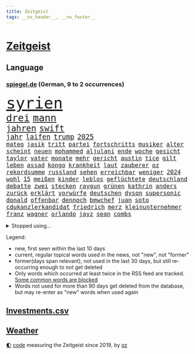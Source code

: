 ```yaml
---
title: Zeitgeist
tags: __no_header__, __no_footer__
---
```


# [Zeitgeist](https://oliz.io/zeitgeist/)

## Language

<h3><a href="https://www.spiegel.de" target="_blank">spiegel.de</a> (German, 9 to 2 occurrences)</h3>
<p style="font-family:monospace">
<span style="font-size:32pt"><a href="news_links.html#syrien" class="current">syrien</a></span>
<br>
<span style="font-size:20pt"><a href="news_links.html#drei" class="current">drei</a></span>
<span style="font-size:20pt"><a href="news_links.html#mann" class="current">mann</a></span>
<br>
<span style="font-size:17pt"><a href="news_links.html#jahren" class="current">jahren</a></span>
<span style="font-size:17pt"><a href="news_links.html#swift" class="current">swift</a></span>
<br>
<span style="font-size:14pt"><a href="news_links.html#jahr" class="current">jahr</a></span>
<span style="font-size:14pt"><a href="news_links.html#laifen" class="new">laifen</a></span>
<span style="font-size:14pt"><a href="news_links.html#trump" class="current">trump</a></span>
<span style="font-size:14pt"><a href="news_links.html#2025" class="current">2025</a></span>
<br>
<span style="font-size:12pt"><a href="news_links.html#mateo" class="new">mateo</a></span>
<span style="font-size:12pt"><a href="news_links.html#jasik" class="new">jasik</a></span>
<span style="font-size:12pt"><a href="news_links.html#tritt" class="current">tritt</a></span>
<span style="font-size:12pt"><a href="news_links.html#partei" class="current">partei</a></span>
<span style="font-size:12pt"><a href="news_links.html#fortschritts" class="new">fortschritts</a></span>
<span style="font-size:12pt"><a href="news_links.html#musiker" class="current">musiker</a></span>
<span style="font-size:12pt"><a href="news_links.html#alter" class="current">alter</a></span>
<span style="font-size:12pt"><a href="news_links.html#scheint" class="current">scheint</a></span>
<span style="font-size:12pt"><a href="news_links.html#neuen" class="current">neuen</a></span>
<span style="font-size:12pt"><a href="news_links.html#mohammed" class="current">mohammed</a></span>
<span style="font-size:12pt"><a href="news_links.html#aljulani" class="new">aljulani</a></span>
<span style="font-size:12pt"><a href="news_links.html#ende" class="current">ende</a></span>
<span style="font-size:12pt"><a href="news_links.html#woche" class="current">woche</a></span>
<span style="font-size:12pt"><a href="news_links.html#gesicht" class="current">gesicht</a></span>
<span style="font-size:12pt"><a href="news_links.html#taylor" class="current">taylor</a></span>
<span style="font-size:12pt"><a href="news_links.html#vater" class="current">vater</a></span>
<span style="font-size:12pt"><a href="news_links.html#monate" class="current">monate</a></span>
<span style="font-size:12pt"><a href="news_links.html#mehr" class="current">mehr</a></span>
<span style="font-size:12pt"><a href="news_links.html#gericht" class="current">gericht</a></span>
<span style="font-size:12pt"><a href="news_links.html#austin" class="current">austin</a></span>
<span style="font-size:12pt"><a href="news_links.html#tice" class="new">tice</a></span>
<span style="font-size:12pt"><a href="news_links.html#gilt" class="current">gilt</a></span>
<span style="font-size:12pt"><a href="news_links.html#leben" class="current">leben</a></span>
<span style="font-size:12pt"><a href="news_links.html#assad" class="new">assad</a></span>
<span style="font-size:12pt"><a href="news_links.html#kongo" class="current">kongo</a></span>
<span style="font-size:12pt"><a href="news_links.html#krankheit" class="current">krankheit</a></span>
<span style="font-size:12pt"><a href="news_links.html#laut" class="current">laut</a></span>
<span style="font-size:12pt"><a href="news_links.html#zauberer" class="new">zauberer</a></span>
<span style="font-size:12pt"><a href="news_links.html#oz" class="current">oz</a></span>
<span style="font-size:12pt"><a href="news_links.html#rekordsumme" class="current">rekordsumme</a></span>
<span style="font-size:12pt"><a href="news_links.html#russland" class="current">russland</a></span>
<span style="font-size:12pt"><a href="news_links.html#sehen" class="current">sehen</a></span>
<span style="font-size:12pt"><a href="news_links.html#erreichbar" class="current">erreichbar</a></span>
<span style="font-size:12pt"><a href="news_links.html#weniger" class="current">weniger</a></span>
<span style="font-size:12pt"><a href="news_links.html#2024" class="current">2024</a></span>
<span style="font-size:12pt"><a href="news_links.html#wohl" class="current">wohl</a></span>
<span style="font-size:12pt"><a href="news_links.html#15" class="current">15</a></span>
<span style="font-size:12pt"><a href="news_links.html#meißen" class="new">meißen</a></span>
<span style="font-size:12pt"><a href="news_links.html#kinder" class="current">kinder</a></span>
<span style="font-size:12pt"><a href="news_links.html#leblos" class="new">leblos</a></span>
<span style="font-size:12pt"><a href="news_links.html#geflüchtete" class="current">geflüchtete</a></span>
<span style="font-size:12pt"><a href="news_links.html#deutschland" class="current">deutschland</a></span>
<span style="font-size:12pt"><a href="news_links.html#debatte" class="current">debatte</a></span>
<span style="font-size:12pt"><a href="news_links.html#zwei" class="current">zwei</a></span>
<span style="font-size:12pt"><a href="news_links.html#stecken" class="current">stecken</a></span>
<span style="font-size:12pt"><a href="news_links.html#raygun" class="current">raygun</a></span>
<span style="font-size:12pt"><a href="news_links.html#grünen" class="current">grünen</a></span>
<span style="font-size:12pt"><a href="news_links.html#kathrin" class="current">kathrin</a></span>
<span style="font-size:12pt"><a href="news_links.html#anders" class="current">anders</a></span>
<span style="font-size:12pt"><a href="news_links.html#zurück" class="current">zurück</a></span>
<span style="font-size:12pt"><a href="news_links.html#erklärt" class="current">erklärt</a></span>
<span style="font-size:12pt"><a href="news_links.html#vorwürfe" class="current">vorwürfe</a></span>
<span style="font-size:12pt"><a href="news_links.html#deutschen" class="current">deutschen</a></span>
<span style="font-size:12pt"><a href="news_links.html#dyson" class="new">dyson</a></span>
<span style="font-size:12pt"><a href="news_links.html#supersonic" class="new">supersonic</a></span>
<span style="font-size:12pt"><a href="news_links.html#donald" class="current">donald</a></span>
<span style="font-size:12pt"><a href="news_links.html#offenbar" class="current">offenbar</a></span>
<span style="font-size:12pt"><a href="news_links.html#dennoch" class="current">dennoch</a></span>
<span style="font-size:12pt"><a href="news_links.html#bmwchef" class="new">bmwchef</a></span>
<span style="font-size:12pt"><a href="news_links.html#juan" class="current">juan</a></span>
<span style="font-size:12pt"><a href="news_links.html#soto" class="new">soto</a></span>
<span style="font-size:12pt"><a href="news_links.html#cdukanzlerkandidat" class="current">cdukanzlerkandidat</a></span>
<span style="font-size:12pt"><a href="news_links.html#friedrich" class="current">friedrich</a></span>
<span style="font-size:12pt"><a href="news_links.html#merz" class="current">merz</a></span>
<span style="font-size:12pt"><a href="news_links.html#kleinunternehmer" class="new">kleinunternehmer</a></span>
<span style="font-size:12pt"><a href="news_links.html#franz" class="current">franz</a></span>
<span style="font-size:12pt"><a href="news_links.html#wagner" class="current">wagner</a></span>
<span style="font-size:12pt"><a href="news_links.html#orlando" class="current">orlando</a></span>
<span style="font-size:12pt"><a href="news_links.html#jayz" class="current">jayz</a></span>
<span style="font-size:12pt"><a href="news_links.html#sean" class="current">sean</a></span>
<span style="font-size:12pt"><a href="news_links.html#combs" class="current">combs</a></span>
</p>
<details>
<summary>Stopped using...</summary>
<p class="former" style="font-size:12pt">
wünscht(1510) doppelt(1509) entdeckte(1509) golf(1509) enorm(1508) tempo(1508) vermutlich(1508) arsenal(1507) polizist(1507) ausgebrochen(1506) beamten(1506) gefährlichen(1506) tötete(1506) wechseln(1506) beobachten(1505) himmel(1505) krankenhäuser(1505) mannschaft(1505) sicherheitsbehörden(1505) verlegt(1505) forderungen(1504) landkreis(1504) lebensmittel(1504) nahmen(1504) 2018(1503) andreas(1503) betrieb(1503) durchsetzen(1503) helfer(1503) innenministerium(1503) tödlicher(1503) verhaftet(1503) corona(1502) ermöglichen(1502) infrage(1502) pressekonferenz(1502) willen(1502) covid(1501) haltung(1501) pressestimmen(1501) software(1501) verlierer(1501) überall(1501) flugzeuge(1500) streitkräfte(1500) veranstaltung(1500) 500(1499) begründung(1499) bidens(1499) lebte(1499) löste(1499) mörder(1499) waffe(1499) welle(1499) all(1498) angeblichen(1498) erzählen(1498) käufer(1498) möglichst(1498) anspruch(1497) august(1497) nutzte(1497) party(1497) rassistischen(1497) üben(1497) roman(1496) öffnen(1496) erkennen(1495) hoher(1495) lösung(1495) mitteln(1495) super(1495) abstand(1494) demokratische(1494) islamischen(1494) töten(1494) anwälte(1493) endspiel(1493) verbände(1493) bestätigen(1492) zugelassen(1491) pflanzen(1490) filme(1489) tonnen(1489) bestehen(1488) überholt(1487) warm(1486) geschäftsführer(1485) fernsehen(1484) empfängt(1483) gesamten(1481) großem(1481) zurückgegangen(1479) politikerin(1478) prognose(1478) hilfen(1477) rettung(1476) vfb(1476) solchen(1475) stress(1475) orten(1474) retter(1473) pleite(1470) schock(1469) vermisste(1467) verständnis(1467) thüringer(1463) energie(1462) drohne(1450) rache(1449) berichtete(1410) milliardär(1395) expräsidenten(1378) rückgang(1366) orte(1347) long(1323) 38(1275) müll(1255) kolumbien(1253) erhofft(1187) börsen(1181) world(1168) entlasten(1163) hawaii(1163) vorfeld(1154) worum(1146) halbes(1125) otto(1089) entsteht(1086) einziger(1083) verletzung(1070) waffenlieferungen(1056) spektakel(1043) explosionen(1041) inhalte(1041) helikopter(1022) lohnen(1018) 2014(1016) spiegeltitelstory(1001) nebenbei(983) töchter(982) empfang(979) lindners(974) niedersächsischen(963) handys(957) antisemitische(952) heiß(935) dänischen(915) budapest(914) stockholm(904) schwächen(903) misshandelt(891) 86(890) angehörigen(888) gegenwart(884) setzten(878) verstoßen(871) schwächelt(868) ähnlichen(857) angespannt(850) subventionen(840) giorgia(839) wünsche(825) eingreifen(814) kommunikation(811) kündigung(807) parallel(750) abgeben(749) spion(737) böhmermann(734) wirtschaftliche(728) roland(724) angriffs(720) 47(719) abschiebungen(716) jahresbeginn(710) größeren(705) legendäre(701) überschritten(699) reichsbürger(695) pokal(686) sachsens(684) umstrittener(682) befasst(670) ricarda(670) weimar(662) baden(660) läufer(657) gravierende(656) freiwillige(655) kläger(650) panik(641) dfbpokal(639) basketball(627) wurzeln(626) 15jähriger(625) duisburg(620) gen(617) überwunden(613) dringt(593) bar(581) massenhaft(581) beine(578) einsturz(577) experiment(577) nachts(577) erforscht(569) auffällig(568) court(567) spaniens(564) kretschmer(563) diebstahl(559) zürich(555) infolge(552) inhaftierte(550) staats(541) rasen(526) zügen(522) steve(514) quellen(513) benachteiligt(509) afdpolitiker(499) erweitert(498) goldene(495) leitartikel(493) froh(488) football(485) stützen(483) bewaffnete(482) butter(477) instagrampost(477) margot(473) belohnt(472) geprüft(471) geöffnet(471) gedreht(470) niemanden(467) mary(462) rekonstruktion(456) american(455) afdchef(454) überqueren(454) kontrollverlust(448) rtl(445) tvsender(438) 12000(431) anläuft(428) streaminganbietern(428) verfolgte(427) qualifikation(425) sportlich(425) demokratischen(423) darstellung(421) emily(421) grenzregion(417) verdrängt(416) raumstation(414) mobbing(413) lahmgelegt(410) wütend(406) intern(405) gerechnet(404) emotionaler(397) überraschende(395) wilde(393) neukölln(389) vulkanausbruch(389) wagt(389) sicherheitsgründen(388) belgischen(383) brandt(383) wild(382) verwenden(381) abschiebung(379) raab(378) fußballspieler(375) beyoncé(373) großvater(373) mangelt(372) ampelpartner(369) arbeitsrecht(368) manch(368) strengen(366) erfolgsserie(364) ehepaar(362) wisconsin(362) produzent(360) haftstrafen(356) jacob(352) dfbteam(351) einverstanden(350) exprofi(349) verhelfen(349) robbie(348) simon(345) unwahrscheinlich(344) stoffe(342) südosten(341) uganda(340) is(338) gerungen(337) zeitalter(336) buchempfehlungen(335) besitzen(334) omas(330) spdabgeordnete(329) on(328) zurückgewiesen(328) alkoholkonsum(327) frühzeitig(326) stürmt(326) behandlung(323) frustriert(323) gebrannt(322) spekulationen(322) provokation(321) athen(320) mögen(320) bezeichnete(318) hansa(318) rammte(318) 1980(316) donbass(316) nvidia(316) seoul(315) passagier(313) normalerweise(312) briten(310) emobilität(306) wassermassen(306) 2006(305) sächsische(305) direkten(301) erhöhte(299) gefühlt(299) 65jährige(297) begraben(296) spottet(296) ball(290) korrigiert(290) hitlergruß(287) contest(286) eurovision(286) aufgespürt(285) macher(284) anerkennung(283) ismail(283) albion(279) riefen(279) brot(275) mallorca(275) usflugzeugbauer(275) geschichten(274) häusern(274) olivia(274) sportlichen(273) gerieten(272) frist(269) maximilian(269) verzögern(269) 450(267) schätzt(267) regenfällen(266) uswahlkampf(266) falschinformationen(265) rasch(265) kimmel(263) anschließenden(261) superstars(261) eindeutig(260) geheimdiensten(260) rechtslage(260) großvaters(259) kreativ(258) tvshow(258) übertrieben(258) marseille(257) persönlichkeit(256) running(256) versöhnung(256) entlang(255) ringe(253) beworfen(252) erfüllung(252) genervt(251) vertritt(249) klassenerhalt(248) schmerzensgeld(248) auftreten(246) mischung(246) staatspräsident(245) vermont(244) arbeitsbedingungen(243) spitzenkandidat(242) zucker(241) prahlt(240) bewerten(239) gelsenkirchen(237) netzwerken(236) strahlkraft(236) verdächtig(233) fangen(231) noah(229) vegane(229) katja(228) dämpft(227) locker(225) louis(225) wehrmacht(225) türen(224) iraner(223) gesprächskanäle(222) sozialer(221) elektromobilität(220) gesenkt(220) benutzt(219) toren(217) bündnisse(216) schürt(215) bruno(214) loben(214) pelosi(214) verunsichert(214) konzerten(213) vergeltungsschlag(211) verspielt(210) brighton(209) entschädigen(209) hove(209) vergisst(209) bmw(206) indiana(206) auswärtiges(205) schwangere(205) stromnetz(205) angeschlossen(203) protokoll(203) angetreten(201) überflutet(201) kriselnden(200) shows(200) kommentare(199) rekordwert(199) clip(198) ideal(198) jeweiligen(198) sportwissenschaftler(198) flüchtlingslager(196) haare(196) taktik(196) besuchte(195) bnd(195) brötchen(195) ankara(194) forschenden(193) freunden(193) meinungsfreiheit(193) voraussetzungen(193) likes(192) entgegenzusetzen(190) späteren(190) intensiven(188) arbeitslosigkeit(187) ego(187) geteilt(187) adams(186) enkelin(185) komme(184) rasmus(184) leclerc(182) stehe(181) resolution(179) steven(179) anspannung(178) fußballspiele(178) griechischen(178) stiegen(175) mächtig(173) scotland(173) verschwörungsmythen(173) yard(173) ähnelt(172) 23jähriger(171) apotheken(171) verschiedener(171) klimawandels(170) erdrutschen(169) verwaltungsgericht(168) hannes(167) sturzfluten(167) jubelt(164) militärmanöver(164) niedrigste(164) cornelius(163) dieckmann(163) ereignisse(163) kinshasa(163) supreme(163) lügt(162) wahlkreis(162) gabe(160) wussten(160) auswärtsspiel(159) nbastar(159) doppelspitze(158) papa(158) ross(157) back(156) grenzwerte(156) linkenchefin(156) verabschiedete(156) bürgerinnen(155) funk(155) lehnte(155) flüchteten(154) schwangerschaft(154) alliierten(153) nachtzug(152) pita(152) 33jähriger(151) psychotherapeut(151) retteten(151) indonesischen(150) jemanden(150) wars(150) eingebrochen(149) hollywoodstars(149) weltraum(149) umgesetzt(148) beifahrer(147) fragwürdig(147) opa(147) sklerose(147) ansiedlung(146) verstärken(146) friseur(145) grönemeyer(145) klose(145) miroslav(145) schwarzarbeit(143) demokrat(142) grundsatzentscheidung(142) halter(142) hofer(142) parteigründerin(142) passende(142) blutige(141) stach(141) eugh(140) gefürchtet(140) kuriosen(138) alkoholfahrt(137) attestiert(137) ausländischen(137) lebe(136) waffengewalt(136) überwiegend(136) bootsunglück(135) ryanair(135) unausweichlich(135) 41(133) angekündigte(133) jacksons(133) mittelschicht(133) quote(133) ussoldaten(133) sicherte(132) xaccount(132) inspiration(131) behauptungen(130) ertrunken(130) simone(130) wirbelsturm(130) privatleben(129) justizsenatorin(128) erschüttern(127) männlich(127) verbracht(127) überprüft(127) erschließen(126) sympathien(126) badenberg(125) heimwm(125) verborgen(125) lacht(124) verwüstung(123) extinction(122) rebellion(122) bswchefin(120) derzeitige(120) abbrechen(119) anschlagsplänen(119) mobilisieren(119) flugzeugen(118) schmuggeln(118) schwedische(118) vorüber(118) demokratin(117) orbáns(117) tribüne(117) gehoben(116) moreno(116) wattenmeer(116) analysen(115) erweist(115) regierungsbildung(115) gewehr(114) jd(114) pitzke(114) privatjets(114) sparprogramm(114) vance(114) anrichten(113) artenschutz(113) gruppierung(113) rechtsextrem(113) hose(112) rivalin(112) zögern(112) gepostet(111) postete(111) milwaukee(110) muhammad(110) auslöst(109) erfurt(107) zwillinge(107) prix(106) ampelkrise(105) rückschläge(105) sechster(105) steuerbetrug(105) einzigartigen(104) lateinamerika(104) wesen(104) kalifornischen(103) kreta(103) suchmaschine(103) vandalismus(103) autokraten(101) hans(101) herausfordert(101) medienkonsum(101) sportwelt(101) vernichtet(101) weint(101) datum(100) ermöglicht(100) liveblog(100) schuldigen(100) zentrums(100) 18000(99) diebesgut(99) einigkeit(99) mittag(99) zone(99) militante(98) swifties(98) gutachter(97) uspräsidentschaftskandidat(97) bagger(96) impfgegner(96) nelles(96) verfolgungsjagd(96) arnold(95) brennender(95) unabhängigkeit(95) hey(94) krankschreibung(94) würzburg(94) nina(92) satiriker(92) anhaltende(91) landesweit(91) technischer(91) verlegers(91) wolf(91) altbekannten(90) arbeitsbelastung(90) asiatischen(90) biologische(90) nationalstürmer(90) typisch(90) breakerin(89) podcaster(89) rogan(89) uspräsidentschaftswahl(89) überdosis(89) bevorstehen(88) ergangen(88) gesichtserkennung(88) gíslason(88) letztlich(88) unterliefen(88) weitaus(88) konkretisiert(87) armenviertel(86) elizabeth(86) japanischer(86) ruderte(86) rückführungen(86) lebzeiten(85) verbannt(85) ajax(84) anhängern(84) gunn(84) rachael(84) wirksam(84) aufwachsen(83) gegenangriff(83) herab(83) nachhaltig(83) garantieren(82) krisenregion(82) modells(82) spürbare(82) unverhohlen(82) zerfällt(82) 30000(81) absender(81) fackel(81) intelligente(81) kapitol(81) preisgekrönt(81) uspräsidentschaftskandidatin(81) 94(80) andernfalls(80) bekämpft(80) diskutierten(80) egoistisch(80) entertainer(80) ines(80) klauen(80) klemm(80) nutzlos(80) schlagersängerin(80) trumplager(80) abzuschreiben(79) beklagte(79) ikea(79) polizeikräfte(79) schützenhilfe(79) werbeverbot(79) zwangsweise(79) 32jähriger(78) 91(78) ausführlich(78) bakterien(78) gropp(78) käse(78) legenden(78) reint(78) schwerdtner(78) state(78) #metoo(77) ahmad(77) bewirbt(77) gewandt(77) mutationen(77) propalästinademo(77) schwedischer(77) seil(77) sicherheitsbedenken(77) stromverbrauch(77) trumpfan(77) anästhesist(76) bemerkte(76) fahrlässiger(76) imbiss(76) lande(76) mobilisiert(76) uskorrespondent(76) usverteidigungsministerium(76) böllern(75) dc(75) komplexe(75) beschimpfte(74) diebstähle(74) eingestuft(74) kramatorsk(74) nachmittags(74) nachschub(74) pakistanischen(74) remakes(74) revision(74) ss(74) thüringenwahl(74) verwandelt(74) skandierten(73) südfrankreich(73) banner(72) benötigen(72) bergungsarbeiten(72) rahmenbedingungen(72) befruchtung(71) bezwingt(71) erfolgschancen(71) nochmals(71) parteivorsitz(71) ausgewiesen(70) befugnisse(70) dfbkader(70) francis(70) gestiegenen(70) klum(70) teller(70) geküsst(69) ironman(69) quentin(69) tarantino(69) tsmc(69) unfairen(69) verlängerte(69) zurückzutreten(69) eingestuften(68) gesetzes(68) missgeschick(68) rühmt(68) schicksalswahl(68) unentschlossene(68) bildungssystems(67) coman(67) dargestellt(67) essenziell(67) expartnerin(67) kingsley(67) krebserkrankung(67) ligaspiel(67) schwanken(67) verrückte(67) ampelpartnern(66) autoritäre(66) brinkmann(66) caren(66) feierlichen(66) impfen(66) intensiviert(66) nullerjahre(66) verbraucherzentrale(66) dreieinhalb(65) fremder(65) fällig(65) garage(65) genutzten(65) taumelt(65) armes(64) aufsichtsratschef(64) empathie(64) hugo(64) krankenversicherung(63) meinungsbeitrag(63) taifun(63) verfügbaren(63) zugenommen(63) akzeptiert(62) beneiden(62) bestritten(62) bundesrichter(62) nachlass(62) stöcken(62) angestimmt(61) aufhört(61) belohnen(61) berlinneukölln(61) kopfankopfrennen(61) krueger(61) restauriert(61) vda(61) vwchef(61) yair(61) bastelt(60) festgehalten(60) ricky(60) spiegelkorrespondenten(60) zerbröselt(60) angesagtesten(59) eagles(59) gläubiger(59) lehrerinnen(59) michigan(59) nahostpolitik(59) worklifebalance(59) angefühlt(58) beugt(58) kaufprämie(58) uspräsidentschaftswahlen(58) wählern(58) lebensmittelpreise(57) madrids(57) wahlfälschung(57) wahrheiten(57) carolabrücke(56) geworben(56) hecking(56) lügner(56) saintgermain(56) yorks(56) drogenbanden(55) freundlich(55) klingeln(55) lebensmittelchemiker(55) olivenöl(55) räumte(55) verdiente(55) ballon(54) esc(54) frisur(54) supertaifun(54) verfolger(54) distanzen(53) hosen(53) nachweis(53) studiert(53) dgb(52) eliteeinheit(52) härteren(52) intelfabrik(52) smartwatches(52) statements(52) transportieren(52) vertrieb(52) elfjähriger(51) germany(51) stabschefin(51) finanzbranche(50) hassen(50) katastrophengebiet(50) monteiro(50) nebel(50) night(50) saturday(50) verteidigungsausgaben(50) alien(49) bundesligasaison(49) doppelpack(49) fridays(49) future(49) leidwesen(49) manipulationsvorwürfe(49) shōgun(49) stichprobenartig(49) toiletten(49) nacktfotos(48) titan(48) 180000(47) dauer(47) einfamilienhaus(47) neapel(47) nepal(47) opferzahl(47) ansagen(46) ausgezählt(46) eichhörnchen(46) fluten(46) gutverdiener(46) laiendarsteller(46) quelle(46) shanghai(46) strohe(46) unbarmherziger(46) untersagen(46) dateien(45) entweder(45) göring(45) halloweenparty(45) hermann(45) landespolitiker(45) myers(45) nadel(45) stimmabgabe(45) wahlkampfendspurt(45) wählergruppen(45) clinton(44) halloweenkostüm(44) holland(44) mithu(44) partieller(44) sanyal(44) todesurteil(44) vergebung(44) wahlnacht(44) wow(44) zunahme(44) beutel(43) kunsthalle(43) winterreifen(43) 110(42) einlaufen(42) erschrecken(42) exekutiert(42) helene(42) kinderlieder(42) lenken(42) mikrofon(42) nsdap(42) raketenbeschuss(42) rechtsextremist(42) republikanern(42) votieren(42) vwkrise(42) beschädigte(41) ehemaliges(41) einstellungen(41) heben(41) hillary(41) kern(41) roger(41) schauten(41) afc(40) besprüht(40) birmingham(40) freddy(40) gewinnwarnung(40) landtagspräsident(40) wahlkommission(40) wegzudenken(40) ausfliegen(39) cure(39) einsatzorte(39) hauptsitz(39) lehmann(39) umfunktioniert(39) vwkonzern(39) französischer(38) grünenspitze(38) muslimische(38) playoffrunde(38) pragmatismus(38) straßburg(38) trends(38) verhinderten(38) wettbewerbsfähigkeit(38) anpassen(37) bundesverbrechen(37) expolizist(37) fehleinschätzung(37) geregelt(37) hasskommentare(37) inhalten(37) libanesischen(37) preisentwicklung(37) wahlkampfspenden(37) übung(37) bezogen(36) gegentore(36) aktivismus(35) bestrafen(35) bundeswirtschaftsminister(35) ergeht(35) harris’(35) konsumieren(35) ordnungsrufe(35) palästinenserhilfswerk(35) panisch(35) produzierte(35) unrwa(35) untersuchten(35) zulasten(35) ausschreibung(34) hochrangiges(34) kohlendioxid(34) machbar(34) most(34) ndr(34) büros(33) coronainfektion(33) geschäften(33) hilflos(33) kitool(33) pizzeria(33) prophetische(33) schmieden(33) anfechten(32) barrymore(32) branchenverband(32) drew(32) eindringlich(32) manipulieren(32) speichern(32) supermacht(32) arafat(31) flügel(31) journalismus(31) stellantis(31) vwwerk(31) ehrlichkeit(30) erwarteten(30) exmitarbeiter(30) saint(30) sisters(30) traditionellen(30) verweigert(30) ausgezahlt(29) sexsymbol(29) zwecke(29) zwiebeln(29) downsyndrom(28) miosga(28) patzt(28) verewigt(28) analogen(27) feiertag(27) kabine(27) schnellere(27) örtlichen(27) gesetzesänderung(26) jüdischer(26) motiviert(26) neugierige(26) phoenix(26) suchergebnissen(26) überzeugungen(26) beweismaterial(25) billigflieger(25) feinden(25) reaktiviert(25) schwärmt(25) ausblick(24) bergsteigen(24) dummheit(24) himalaja(24) leistungsträger(24) minderjähriger(24) modeschöpfer(24) polizeikontrolle(24) zweitrangig(24) 15gradziel(23) antisemitismusresolution(23) ausgleichen(23) erweckt(23) eugipfel(23) gerätselt(23) mexikanischen(23) tanken(23) versicherungen(23) flaute(22) ikonisches(22) zusatzzölle(22) überholen(22) alleingänge(21) beschuldigten(21) filmsatire(21) ganderkesee(21) überweisung(21) eggert(20) insekten(20) sondierungsgespräche(20) verantwortungslos(20) wechselwähler(20) weltgemeinschaft(20) zerstörerische(20) 53jährige(19) ausziehen(19) deportieren(19) erzieher(19) fitnesstrend(19) märtyrer(19) sondierung(19) teig(19) bekennender(18) schwächelnde(18) vampire(18) alan(17) alleinsein(17) antike(17) blasel(17) boys(17) enormer(17) erinnerungskultur(17) jette(17) körperteile(17) life(17) nietzard(17) opel(17) tarifstreit(17) verhängte(17) zendaya(17) bessert(16) jetzigen(16) opelmutter(16) radikalisierung(16) stabile(16) trickserei(16) ungleichheit(16) zelle(16) aberglaube(15) bestsellerautorin(15) atomuboote(14) entschlossen(14) nbasaison(14) umsetzung(14) ebay(13) gazas(13) gesänge(13) landesverbandes(13) luftverschmutzung(13) stuttgarts(13) überfälle(13) 22jähriger(12) fahre(12) grippesaison(12) kunstfigur(12) kunststücke(12) legales(12) offizieller(12) gefängnismitarbeiter(11) justizvollzugsanstalt(11) letztem(11) merkwürdige(11) nordkoreanischer(11) stein(11) vergebens(11) wirtschaftsgipfel(11) überprüfen(11)
</p>
</details>
<p>Legend:
<ul>
<li><span class="new">new</span>, first seen within the last 10 days</li>
<li><span class="current">current</span>, regular topical words used in the news, not "new", not "former"</li>
<li><span class="former">former(days span relevant)</span>, not used in the last 30 days, but still re-occurring enough to not get deleted</li>
<li>Only words which occurred at least twice in the RSS feed are tracked. <a href="language/filters.py">Some common words are blocked</a></li>
<li>Words not used for more than 90 days get deleted from the database, but may re-enter as "new" words when used again</li>
</ul>
</p>

## [Investments](investments.html)[.csv](investments.csv)

## [Weather](weather.html)

<footer>
<a href="javascript:toggleTheme()" class="nav">🌓</a>
<a href="https://github.com/ooz/zeitgeist">code</a> measuring the Zeitgeist since 2019, by <a href="https://oliz.io">oz</a>
</footer>
